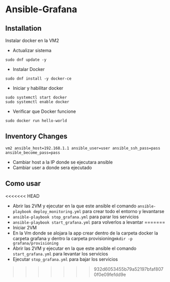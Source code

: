 # Ansible-Grafana

## Installation

Instalar docker en la VM2
* Actualizar sistema
```
sudo dnf update -y
```
* Instalar Docker
```
sudo dnf install -y docker-ce
```
* Iniciar y habilitar docker
```
sudo systemctl start docker
sudo systemctl enable docker
```
* Verificar que Docker funcione
```
sudo docker run hello-world
```

## Inventory Changes

`vm2 ansible_host=192.168.1.1 ansible_user=user ansible_ssh_pass=pass ansible_become_pass=pass`
* Cambiar host a la IP donde se ejecutara ansible
* Cambiar user a donde sera ejecutado

## Como usar
<<<<<<< HEAD
* Abrir las 2VM y ejecutar en la que este ansible el comando `ansible-playbook deploy_monitoring.yml` para crear todo el entorno y levantarse
* `ansible-playbook stop_grafana.yml` para parar los servicios
* `ansible-playbook start_grafana.yml` para volverlos a levantar
=======
* Iniciar 2VM
* En la Vm donde se alojara la app crear dentro de la carpeta docker la carpeta grafana y dentro la carpeta provisioning`mkdir -p grafana/provisioning`
* Abrir las 2VM y ejecutar en la que este ansible el comando `start_grafana.yml` para levantar los servicios
* Ejecutar `stop_grafana.yml` para bajar los servicios
>>>>>>> 932d6053455b79a52197bfaf8070f0e09fefdd9e
